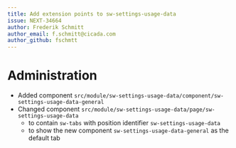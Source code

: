 ```yaml
---
title: Add extension points to sw-settings-usage-data
issue: NEXT-34664
author: Frederik Schmitt
author_email: f.schmitt@cicada.com
author_github: fschmtt
---
```

# Administration
* Added component `src/module/sw-settings-usage-data/component/sw-settings-usage-data-general`
* Changed component `src/module/sw-settings-usage-data/page/sw-settings-usage-data`
  * to contain `sw-tabs` with position identifier `sw-settings-usage-data`
  * to show the new component `sw-settings-usage-data-general` as the default tab

